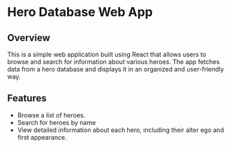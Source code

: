 # Hero Database Web App

## Overview

This is a simple web application built using React that allows users to browse and search for information about various heroes. The app fetches data from a hero database and displays it in an organized and user-friendly way.

## Features

- Browse a list of heroes.
- Search for heroes by name
- View detailed information about each hero, including their alter ego and first appearance.